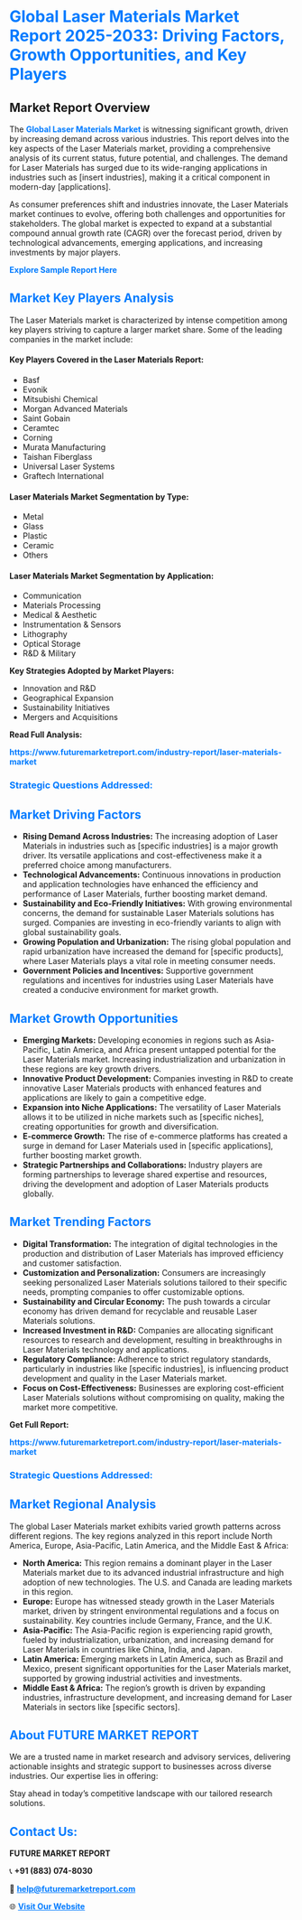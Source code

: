 <h1 style="color: #007BFF;">Global Laser Materials Market Report 2025-2033: Driving Factors, Growth Opportunities, and Key Players</h1>

<section id="overview">
<h2>Market Report Overview</h2>
<p>The <a href="https://www.futuremarketreport.com/industry-report/laser-materials-market" style="color: #007BFF; text-decoration: none;"><strong>Global Laser Materials Market</strong></a> is witnessing significant growth, driven by increasing demand across various industries. This report delves into the key aspects of the Laser Materials market, providing a comprehensive analysis of its current status, future potential, and challenges. The demand for Laser Materials has surged due to its wide-ranging applications in industries such as [insert industries], making it a critical component in modern-day [applications].</p>
<p>As consumer preferences shift and industries innovate, the Laser Materials market continues to evolve, offering both challenges and opportunities for stakeholders. The global market is expected to expand at a substantial compound annual growth rate (CAGR) over the forecast period, driven by technological advancements, emerging applications, and increasing investments by major players.</p>
</section>

<section id="overview">
<p><a href="https://www.futuremarketreport.com/request-sample/reportId=30283" style="color: #007BFF; text-decoration: none;"><strong>Explore Sample Report Here</strong></a></p>
</section>

<section id="key-players">
<h2 style="color: #007BFF;">Market Key Players Analysis</h2>
<p>The Laser Materials market is characterized by intense competition among key players striving to capture a larger market share. Some of the leading companies in the market include:</p>
<h4>Key Players Covered in the Laser Materials Report:</h4>
<ul><li>Basf</li><li>Evonik</li><li>Mitsubishi Chemical</li><li>Morgan Advanced Materials</li><li>Saint Gobain</li><li>Ceramtec</li><li>Corning</li><li>Murata Manufacturing</li><li>Taishan Fiberglass</li><li>Universal Laser Systems</li><li>Graftech International</li></ul>
<h4>Laser Materials Market Segmentation by Type:</h4>
<ul><li>Metal</li><li>Glass</li><li>Plastic</li><li>Ceramic</li><li>Others</li></ul>

<h4>Laser Materials Market Segmentation by Application:</h4>
<ul><li>Communication</li><li>Materials Processing</li><li>Medical &amp; Aesthetic</li><li>Instrumentation &amp; Sensors</li><li>Lithography</li><li>Optical Storage</li><li>R&amp;D &amp; Military</li></ul>
<p><strong>Key Strategies Adopted by Market Players:</strong></p>
<ul>
<li>Innovation and R&D</li>
<li>Geographical Expansion</li>
<li>Sustainability Initiatives</li>
<li>Mergers and Acquisitions</li>
</ul>
</section>

<section>
<p><strong>Read Full Analysis: </strong></p><a href="https://www.futuremarketreport.com/industry-report/laser-materials-market" style="color: #007BFF; text-decoration: none;"><strong>https://www.futuremarketreport.com/industry-report/laser-materials-market</strong></a>
<h3 style="color: #007BFF;">Strategic Questions Addressed:</h3>
</section>

<section id="driving-factors">
<h2 style="color: #007BFF;">Market Driving Factors</h2>
<ul>
<li><strong>Rising Demand Across Industries:</strong> The increasing adoption of Laser Materials in industries such as [specific industries] is a major growth driver. Its versatile applications and cost-effectiveness make it a preferred choice among manufacturers.</li>
<li><strong>Technological Advancements:</strong> Continuous innovations in production and application technologies have enhanced the efficiency and performance of Laser Materials, further boosting market demand.</li>
<li><strong>Sustainability and Eco-Friendly Initiatives:</strong> With growing environmental concerns, the demand for sustainable Laser Materials solutions has surged. Companies are investing in eco-friendly variants to align with global sustainability goals.</li>
<li><strong>Growing Population and Urbanization:</strong> The rising global population and rapid urbanization have increased the demand for [specific products], where Laser Materials plays a vital role in meeting consumer needs.</li>
<li><strong>Government Policies and Incentives:</strong> Supportive government regulations and incentives for industries using Laser Materials have created a conducive environment for market growth.</li>
</ul>
</section>

<section id="growth-opportunities">
<h2 style="color: #007BFF;">Market Growth Opportunities</h2>
<ul>
<li><strong>Emerging Markets:</strong> Developing economies in regions such as Asia-Pacific, Latin America, and Africa present untapped potential for the Laser Materials market. Increasing industrialization and urbanization in these regions are key growth drivers.</li>
<li><strong>Innovative Product Development:</strong> Companies investing in R&D to create innovative Laser Materials products with enhanced features and applications are likely to gain a competitive edge.</li>
<li><strong>Expansion into Niche Applications:</strong> The versatility of Laser Materials allows it to be utilized in niche markets such as [specific niches], creating opportunities for growth and diversification.</li>
<li><strong>E-commerce Growth:</strong> The rise of e-commerce platforms has created a surge in demand for Laser Materials used in [specific applications], further boosting market growth.</li>
<li><strong>Strategic Partnerships and Collaborations:</strong> Industry players are forming partnerships to leverage shared expertise and resources, driving the development and adoption of Laser Materials products globally.</li>
</ul>
</section>

<section id="trending-factors">
<h2 style="color: #007BFF;">Market Trending Factors</h2>
<ul>
<li><strong>Digital Transformation:</strong> The integration of digital technologies in the production and distribution of Laser Materials has improved efficiency and customer satisfaction.</li>
<li><strong>Customization and Personalization:</strong> Consumers are increasingly seeking personalized Laser Materials solutions tailored to their specific needs, prompting companies to offer customizable options.</li>
<li><strong>Sustainability and Circular Economy:</strong> The push towards a circular economy has driven demand for recyclable and reusable Laser Materials solutions.</li>
<li><strong>Increased Investment in R&D:</strong> Companies are allocating significant resources to research and development, resulting in breakthroughs in Laser Materials technology and applications.</li>
<li><strong>Regulatory Compliance:</strong> Adherence to strict regulatory standards, particularly in industries like [specific industries], is influencing product development and quality in the Laser Materials market.</li>
<li><strong>Focus on Cost-Effectiveness:</strong> Businesses are exploring cost-efficient Laser Materials solutions without compromising on quality, making the market more competitive.</li>
</ul>
</section>

<section>
<p><strong>Get Full Report: </strong></p><a href="https://www.futuremarketreport.com/industry-report/laser-materials-market" style="color: #007BFF; text-decoration: none;"><strong>https://www.futuremarketreport.com/industry-report/laser-materials-market</strong></a>
<h3 style="color: #007BFF;">Strategic Questions Addressed:</h3>
</section>


<section id="regional-analysis">
<h2 style="color: #007BFF;">Market Regional Analysis</h2>
<p>The global Laser Materials market exhibits varied growth patterns across different regions. The key regions analyzed in this report include North America, Europe, Asia-Pacific, Latin America, and the Middle East & Africa:</p>
<ul>
<li><strong>North America:</strong> This region remains a dominant player in the Laser Materials market due to its advanced industrial infrastructure and high adoption of new technologies. The U.S. and Canada are leading markets in this region.</li>
<li><strong>Europe:</strong> Europe has witnessed steady growth in the Laser Materials market, driven by stringent environmental regulations and a focus on sustainability. Key countries include Germany, France, and the U.K.</li>
<li><strong>Asia-Pacific:</strong> The Asia-Pacific region is experiencing rapid growth, fueled by industrialization, urbanization, and increasing demand for Laser Materials in countries like China, India, and Japan.</li>
<li><strong>Latin America:</strong> Emerging markets in Latin America, such as Brazil and Mexico, present significant opportunities for the Laser Materials market, supported by growing industrial activities and investments.</li>
<li><strong>Middle East & Africa:</strong> The region’s growth is driven by expanding industries, infrastructure development, and increasing demand for Laser Materials in sectors like [specific sectors].</li>
</ul>
</section>

<footer>
<h2 style="color: #007BFF;">About FUTURE MARKET REPORT</h2>
<p>We are a trusted name in market research and advisory services, delivering actionable insights and strategic support to businesses across diverse industries. Our expertise lies in offering:</p>

<p>Stay ahead in today’s competitive landscape with our tailored research solutions.</p>

<h2 style="color: #007BFF;">Contact Us:</h2>
<p><strong>FUTURE MARKET REPORT</strong></p>
<p>📞 <strong>+91 (883) 074-8030</strong></p>
<p>📧 <strong><a href="mailto:help@futuremarketreport.com" style="color: #007BFF;">help@futuremarketreport.com</a></strong></p>
<p>🌐 <strong><a href="https://www.futuremarketreport.com/" style="color: #007BFF;">Visit Our Website</a></strong></p>
</footer>